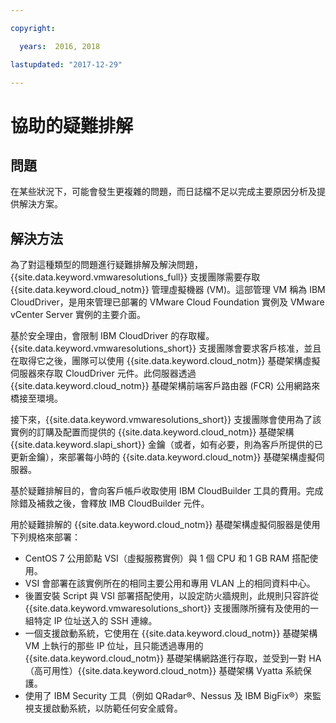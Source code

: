 ```yaml
---

copyright:

  years:  2016, 2018

lastupdated: "2017-12-29"

---
```


# 協助的疑難排解

## 問題

在某些狀況下，可能會發生更複雜的問題，而日誌檔不足以完成主要原因分析及提供解決方案。

## 解決方法

為了對這種類型的問題進行疑難排解及解決問題，{{site.data.keyword.vmwaresolutions_full}} 支援團隊需要存取 {{site.data.keyword.cloud_notm}} 管理虛擬機器 (VM)。這部管理 VM 稱為 IBM CloudDriver，是用來管理已部署的 VMware Cloud Foundation 實例及 VMware vCenter Server 實例的主要介面。

基於安全理由，會限制 IBM CloudDriver 的存取權。{{site.data.keyword.vmwaresolutions_short}} 支援團隊會要求客戶核准，並且在取得它之後，團隊可以使用 {{site.data.keyword.cloud_notm}} 基礎架構虛擬伺服器來存取 CloudDriver 元件。此伺服器透過 {{site.data.keyword.cloud_notm}} 基礎架構前端客戶路由器 (FCR) 公用網路來橋接至環境。

接下來，{{site.data.keyword.vmwaresolutions_short}} 支援團隊會使用為了該實例的訂購及配置而提供的 {{site.data.keyword.cloud_notm}} 基礎架構 {{site.data.keyword.slapi_short}} 金鑰（或者，如有必要，則為客戶所提供的已更新金鑰），來部署每小時的 {{site.data.keyword.cloud_notm}} 基礎架構虛擬伺服器。

基於疑難排解目的，會向客戶帳戶收取使用 IBM CloudBuilder 工具的費用。完成除錯及補救之後，會釋放 IMB CloudBuilder 元件。

用於疑難排解的 {{site.data.keyword.cloud_notm}} 基礎架構虛擬伺服器是使用下列規格來部署：

* CentOS 7 公用節點 VSI（虛擬服務實例）與 1 個 CPU 和 1 GB RAM 搭配使用。
* VSI 會部署在該實例所在的相同主要公用和專用 VLAN 上的相同資料中心。
* 後置安裝 Script 與 VSI 部署搭配使用，以設定防火牆規則，此規則只容許從 {{site.data.keyword.vmwaresolutions_short}} 支援團隊所擁有及使用的一組特定 IP 位址送入的 SSH 連線。
* 一個支援啟動系統，它使用在 {{site.data.keyword.cloud_notm}} 基礎架構 VM 上執行的那些 IP 位址，且只能透過專用的 {{site.data.keyword.cloud_notm}} 基礎架構網路進行存取，並受到一對 HA（高可用性）{{site.data.keyword.cloud_notm}} 基礎架構 Vyatta 系統保護。
* 使用了 IBM Security 工具（例如 QRadar®、Nessus 及 IBM BigFix®）來監視支援啟動系統，以防範任何安全威脅。
